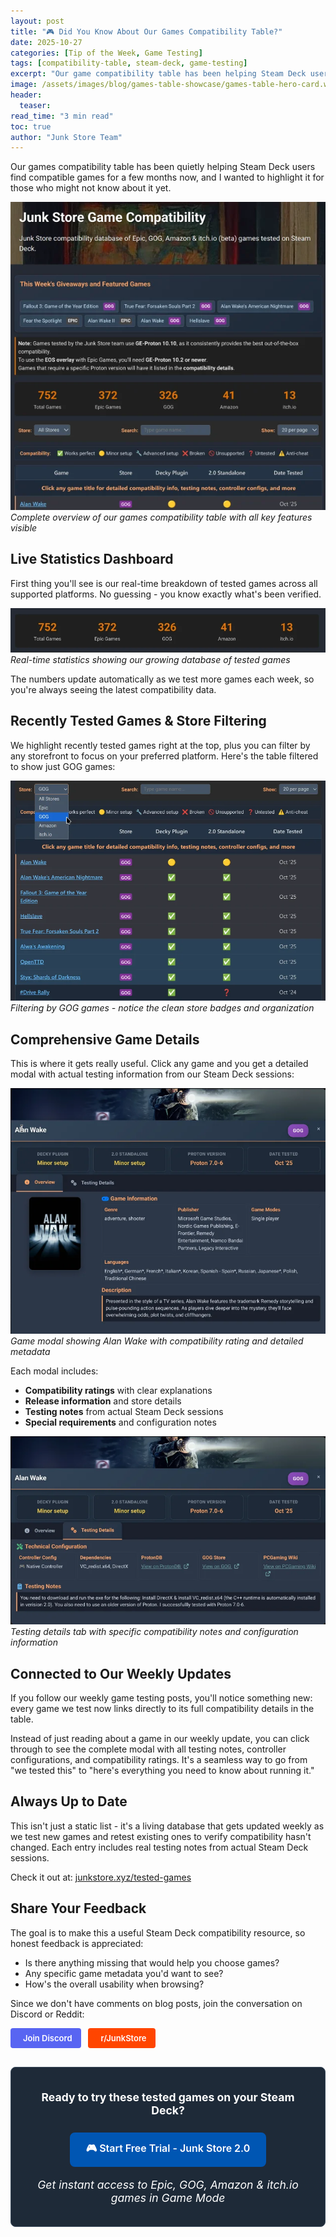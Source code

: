 ```yaml
---
layout: post
title: "🎮 Did You Know About Our Games Compatibility Table?"
date: 2025-10-27
categories: [Tip of the Week, Game Testing]
tags: [compatibility-table, steam-deck, game-testing]
excerpt: "Our game compatibility table has been helping Steam Deck users for months. If you haven't discovered it yet, here's what you've been missing."
image: /assets/images/blog/games-table-showcase/games-table-hero-card.webp
header:
  teaser: 
read_time: "3 min read"
toc: true
author: "Junk Store Team"
---
```


Our games compatibility table has been quietly helping Steam Deck users find compatible games for a few months now, and I wanted to highlight it for those who might not know about it yet.

![Complete games table overview showing recently tested games and full interface](/assets/images/blog/games-table-showcase/overview-new.webp)
*Complete overview of our games compatibility table with all key features visible*

## Live Statistics Dashboard

First thing you'll see is our real-time breakdown of tested games across all supported platforms. No guessing - you know exactly what's been verified.

![Games compatibility statistics showing breakdown across Epic, GOG, Amazon Prime Gaming and itch.io platforms](/assets/images/blog/games-table-showcase/statsbar-new.webp)
*Real-time statistics showing our growing database of tested games*

The numbers update automatically as we test more games each week, so you're always seeing the latest compatibility data.

## Recently Tested Games & Store Filtering

We highlight recently tested games right at the top, plus you can filter by any storefront to focus on your preferred platform. Here's the table filtered to show just GOG games:

![Games table filtered to show GOG games with recently tested section](/assets/images/blog/games-table-showcase/filtergog.webp)
*Filtering by GOG games - notice the clean store badges and organization*

## Comprehensive Game Details

This is where it gets really useful. Click any game and you get a detailed modal with actual testing information from our Steam Deck sessions:

![Alan Wake game modal showing detailed compatibility information and testing details](/assets/images/blog/games-table-showcase/alanwake1.webp)
*Game modal showing Alan Wake with compatibility rating and detailed metadata*

Each modal includes:
- **Compatibility ratings** with clear explanations
- **Release information** and store details
- **Testing notes** from actual Steam Deck sessions
- **Special requirements** and configuration notes

![Alan Wake testing details tab showing specific compatibility information](/assets/images/blog/games-table-showcase/alanwake2.webp)
*Testing details tab with specific compatibility notes and configuration information*

## Connected to Our Weekly Updates

If you follow our weekly game testing posts, you'll notice something new: every game we test now links directly to its full compatibility details in the table.

Instead of just reading about a game in our weekly update, you can click through to see the complete modal with all testing notes, controller configurations, and compatibility ratings. It's a seamless way to go from "we tested this" to "here's everything you need to know about running it."

## Always Up to Date

This isn't just a static list - it's a living database that gets updated weekly as we test new games and retest existing ones to verify compatibility hasn't changed. Each entry includes real testing notes from actual Steam Deck sessions.

Check it out at: [junkstore.xyz/tested-games](/tested-games/)

## Share Your Feedback

The goal is to make this a useful Steam Deck compatibility resource, so honest feedback is appreciated:
- Is there anything missing that would help you choose games?
- Any specific game metadata you'd want to see?
- How's the overall usability when browsing?

Since we don't have comments on blog posts, join the conversation on Discord or Reddit:

<a href="https://discord.gg/6mRUhR6Teh" target="_blank" rel="noopener" class="community-btn discord-btn"><i class="fab fa-discord" style="margin-right: 6px;"></i>Join Discord</a>
<a href="https://www.reddit.com/r/JunkStore" target="_blank" rel="noopener" class="community-btn reddit-btn"><i class="fab fa-reddit" style="margin-right: 6px;"></i>r/JunkStore</a>

<div class="inline-blog-cta">
  <p><strong>Ready to try these tested games on your Steam Deck?</strong></p>
  <a href="https://portal.junkstore.xyz/" target="_blank" rel="noopener" class="inline-blog-cta-button">
    🎮 Start Free Trial - Junk Store 2.0
  </a>
  <p class="inline-cta-subtext">Get instant access to Epic, GOG, Amazon & itch.io games in Game Mode</p>
</div>

<style>
/* Community buttons styling */
.community-btn {
  display: inline-flex;
  align-items: center;
  padding: 6px 12px;
  border-radius: 4px;
  text-decoration: none;
  font-weight: 600;
  font-size: 13px;
  transition: all 0.2s ease;
  border: 2px solid transparent;
  margin-right: 8px;
  color: white !important;
}

.discord-btn {
  background: #5865f2;
}

.reddit-btn {
  background: #ff4500;
}

.community-btn:hover {
  transform: translateY(-1px);
  box-shadow: 0 4px 12px rgba(0, 0, 0, 0.3);
  text-decoration: none;
  color: white !important;
  opacity: 0.9;
}

/* Inline blog CTA styling */
.inline-blog-cta {
  text-align: center;
  background: #1e2a38;
  border-radius: 8px;
  padding: 20px;
  margin: 30px 0;
  border: 1px solid #3a4a5c;
}

.inline-blog-cta p {
  margin-bottom: 15px;
  color: #fff;
  font-size: 1.1rem;
}

.inline-blog-cta-button {
  display: inline-block;
  background: #0056b3;
  color: #fff !important;
  padding: 12px 24px;
  border-radius: 8px;
  text-decoration: none;
  font-weight: 600;
  font-size: 1rem;
  transition: all 0.3s ease;
  margin: 10px 0;
  border: 2px solid #0056b3;
}

.inline-blog-cta-button:hover,
.inline-blog-cta-button:visited,
.inline-blog-cta-button:visited:hover {
  background: #004494;
  border-color: #004494;
  color: #fff !important;
  transform: translateY(-2px);
  box-shadow: 0 4px 15px rgba(0, 86, 179, 0.4);
  text-decoration: none;
}

.inline-cta-subtext {
  margin-top: 8px;
  color: #cceeff;
  font-size: 0.9rem;
  font-style: italic;
}
</style>